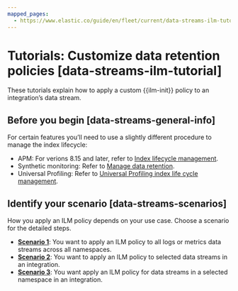 ```yaml
---
mapped_pages:
  - https://www.elastic.co/guide/en/fleet/current/data-streams-ilm-tutorial.html
---
```


# Tutorials: Customize data retention policies [data-streams-ilm-tutorial]

These tutorials explain how to apply a custom {{ilm-init}} policy to an integration’s data stream.


## Before you begin [data-streams-general-info]

For certain features you’ll need to use a slightly different procedure to manage the index lifecycle:

* APM: For verions 8.15 and later, refer to [Index lifecycle management](/solutions/observability/apps/index-lifecycle-management.md).
* Synthetic monitoring: Refer to [Manage data retention](/solutions/observability/apps/manage-data-retention.md).
* Universal Profiling: Refer to [Universal Profiling index life cycle management](/solutions/observability/infra-and-hosts/universal-profiling-index-life-cycle-management.md).


## Identify your scenario [data-streams-scenarios]

How you apply an ILM policy depends on your use case. Choose a scenario for the detailed steps.

* **[Scenario 1](/reference/ingestion-tools/fleet/data-streams-scenario1.md)**: You want to apply an ILM policy to all logs or metrics data streams across all namespaces.
* **[Scenario 2](/reference/ingestion-tools/fleet/data-streams-scenario2.md)**: You want to apply an ILM policy to selected data streams in an integration.
* **[Scenario 3](/reference/ingestion-tools/fleet/data-streams-scenario3.md)**: You want apply an ILM policy for data streams in a selected namespace in an integration.
